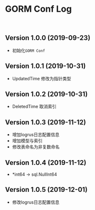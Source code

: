 # GORM Conf Log

<br/>

## Version 1.0.0 (2019-09-23)

- 初始化`GORM Conf`

## Version 1.0.1 (2019-10-31)

- UpdatedTime 修改为指针类型

## Version 1.0.2 (2019-10-31)

- DeletedTime 取消索引

## Version 1.0.3 (2019-11-12)

- 增加logrus日志配置信息
- 增加模型与索引
- 修改表命名为非复数命名

## Version 1.0.4 (2019-11-12)

- *int64 -> sql.NullInt64

## Version 1.0.5 (2019-12-01)

- 修改logrus日志配置信息
